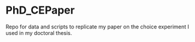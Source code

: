 # PhD_CEPaper
Repo for data and scripts to replicate my paper on the choice experiment I used in my doctoral thesis. 
